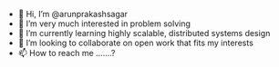 - 👋 Hi, I’m @arunprakashsagar
- 👀 I’m very much interested in problem solving
- 🌱 I’m currently learning highly scalable, distributed systems design
- 💞️ I’m looking to collaborate on open work that fits my interests
- 📫 How to reach me .......?

<!---
arunprakashsagar/arunprakashsagar is a ✨ special ✨ repository because its `README.md` (this file) appears on your GitHub profile.
You can click the Preview link to take a look at your changes.
--->
